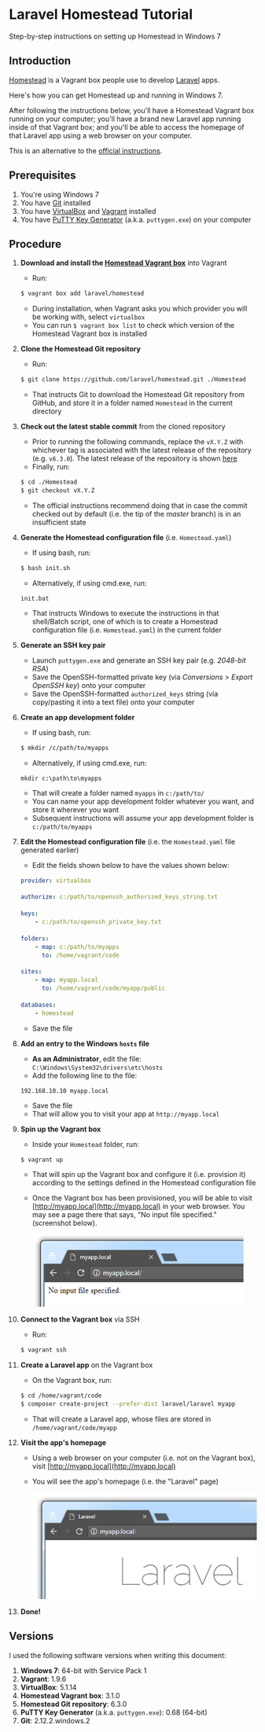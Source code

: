 # Laravel Homestead Tutorial
Step-by-step instructions on setting up Homestead in Windows 7

## Introduction

[Homestead](https://laravel.com/docs/homestead) is a Vagrant box people use to develop [Laravel](https://laravel.com) apps.

Here's how you can get Homestead up and running in Windows 7.

After following the instructions below, you'll have a Homestead Vagrant box running on your computer; you'll have a brand new Laravel app running inside of that Vagrant box; and you'll be able to access the homepage of that Laravel app using a web browser on your computer.

This is an alternative to the [official instructions](https://laravel.com/docs/homestead#installation-and-setup).

## Prerequisites

1. You're using Windows 7
2. You have [Git](https://git-scm.com) installed
3. You have [VirtualBox](https://www.virtualbox.org) and [Vagrant](https://www.vagrantup.com) installed
4. You have [PuTTY Key Generator](https://www.chiark.greenend.org.uk/~sgtatham/putty/latest.html) (a.k.a. `puttygen.exe`) on your computer

## Procedure

1. **Download and install the [Homestead Vagrant box](https://app.vagrantup.com/laravel/boxes/homestead)** into Vagrant

    * Run:

    ```bash
    $ vagrant box add laravel/homestead
    ```
    
    * During installation, when Vagrant asks you which provider you will be working with, select `virtualbox`
    * You can run `$ vagrant box list` to check which version of the Homestead Vagrant box is installed
    
2. **Clone the Homestead Git repository**

    * Run:

    ```bash
    $ git clone https://github.com/laravel/homestead.git ./Homestead
    ```
    
    * That instructs Git to download the Homestead Git repository from GitHub, and store it in a folder named `Homestead` in the current directory
    
3. **Check out the latest stable commit** from the cloned repository

    * Prior to running the following commands, replace the `vX.Y.Z` with whichever tag is associated with the latest release of the repository (e.g. `v6.3.0`). The latest release of the repository is shown [here](https://github.com/laravel/homestead/releases/latest)
    * Finally, run:

    ```bash
    $ cd ./Homestead
    $ git checkout vX.Y.Z
    ```
    
    * The official instructions recommend doing that in case the commit checked out by default (i.e. the tip of the *master* branch) is in an insufficient state

4. **Generate the Homestead configuration file** (i.e. `Homestead.yaml`)

    * If using bash, run:

    ```bash
    $ bash init.sh
    ```
    
    * Alternatively, if using cmd.exe, run:
    
    ```dos
    init.bat
    ```
    
    * That instructs Windows to execute the instructions in that shell/Batch script, one of which is to create a Homestead configuration file (i.e. `Homestead.yaml`) in the current folder

5. **Generate an SSH key pair**

    * Launch `puttygen.exe` and generate an SSH key pair (e.g. *2048-bit RSA*)
    * Save the OpenSSH-formatted private key (via *Conversions > Export OpenSSH key*) onto your computer
    * Save the OpenSSH-formatted `authorized_keys` string (via copy/pasting it into a text file) onto your computer

6. **Create an app development folder**

    * If using bash, run:

    ```bash
    $ mkdir /c/path/to/myapps
    ```
    
    * Alternatively, if using cmd.exe, run:
    
    ```dos
    mkdir c:\path\to\myapps
    ```
    
    * That will create a folder named `myapps` in `c:/path/to/`
    * You can name your app development folder whatever you want, and store it wherever you want
    * Subsequent instructions will assume your app development folder is `c:/path/to/myapps`
    
7. **Edit the Homestead configuration file** (i.e. the `Homestead.yaml` file generated earlier)

    * Edit the fields shown below to have the values shown below:

    ```yaml
    provider: virtualbox
    
    authorize: c:/path/to/openssh_authorized_keys_string.txt
    
    keys:
        - c:/path/to/openssh_private_key.txt
        
    folders:
        - map: c:/path/to/myapps
          to: /home/vagrant/code
          
    sites:
        - map: myapp.local
          to: /home/vagrant/code/myapp/public
          
    databases:
        - homestead
    ```
    
    * Save the file

8. **Add an entry to the Windows `hosts` file**

    * **As an Administrator**, edit the file: `C:\Windows\System32\drivers\etc\hosts`
    * Add the following line to the file:
    
    ```hosts
    192.168.10.10 myapp.local
    ```
    
    * Save the file
    * That will allow you to visit your app at `http://myapp.local`

9. **Spin up the Vagrant box**

    * Inside your `Homestead` folder, run:

    ```bash
    $ vagrant up
    ```
    
    * That will spin up the Vagrant box and configure it (i.e. provision it) according to the settings defined in the Homestead configuration file
    * Once the Vagrant box has been provisioned, you will be able to visit [http://myapp.local](http://myapp.local) in your web browser. You may see a page there that says, "No input file specified." (screenshot below).
    
        ![](./no-input-file-specified.png)
    
10. **Connect to the Vagrant box** via SSH

    * Run:

    ```bash
    $ vagrant ssh
    ```
        
11. **Create a Laravel app** on the Vagrant box

    * On the Vagrant box, run:

    ```bash
    $ cd /home/vagrant/code
    $ composer create-project --prefer-dist laravel/laravel myapp
    ```

    * That will create a Laravel app, whose files are stored in `/home/vagrant/code/myapp`

12. **Visit the app's homepage**

    * Using a web browser on your computer (i.e. not on the Vagrant box), visit [http://myapp.local](http://myapp.local)
    * You will see the app's homepage (i.e. the "Laravel" page)

        ![](./laravel-app-homepage.png)

13. **Done!**

## Versions

I used the following software versions when writing this document:
1. **Windows 7**: 64-bit with Service Pack 1
2. **Vagrant**: 1.9.6
3. **VirtualBox**: 5.1.14
4. **Homestead Vagrant box**: 3.1.0
5. **Homestead Git repository**: 6.3.0
6. **PuTTY Key Generator** (a.k.a. `puttygen.exe`): 0.68 (64-bit)
7. **Git**: 2.12.2.windows.2
